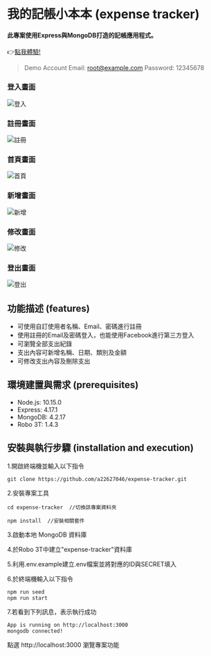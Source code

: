 # 我的記帳小本本 (expense tracker)

#### 此專案使用Express與MongoDB打造的記帳應用程式。



:point_right:[點我體驗!](https://peaceful-reef-01916.herokuapp.com/)

> Demo Account
> Email: root@example.com
> Password: 12345678

### 登入畫面
![登入](https://user-images.githubusercontent.com/82774991/160234752-25eb7d2d-742c-46ba-8e9c-ca0b9e1a5a03.PNG)

### 註冊畫面
![註冊](https://user-images.githubusercontent.com/82774991/160235312-8340537d-e07e-491c-8cd4-3a239172065d.PNG)

### 首頁畫面
 ![首頁](https://user-images.githubusercontent.com/82774991/160162640-d3c4f790-acb0-4757-beb2-8e9c67df8771.PNG)
 
### 新增畫面
![新增](https://user-images.githubusercontent.com/82774991/160234923-d000d68f-d9ff-4533-99f6-26394226310b.PNG)

### 修改畫面
![修改](https://user-images.githubusercontent.com/82774991/160234990-bd0d3caa-1d10-4f10-9abc-2fa78d23f108.PNG)

### 登出畫面
![登出](https://user-images.githubusercontent.com/82774991/160235136-20b7e9b8-b7f6-490d-8389-57d0320c38d9.PNG)


## 功能描述 (features)
* 可使用自訂使用者名稱、Email、密碼進行註冊
* 使用註冊的Email及密碼登入，也能使用Facebook進行第三方登入
* 可瀏覽全部支出紀錄
* 支出內容可新增名稱、日期、類別及金額
* 可修改支出內容及刪除支出
## 環境建置與需求 (prerequisites)
* Node.js: 10.15.0 
* Express: 4.17.1
* MongoDB: 4.2.17
* Robo 3T: 1.4.3

## 安裝與執行步驟 (installation and execution)
1.開啟終端機並輸入以下指令
```
git clone https://github.com/a22627046/expense-tracker.git
```
2.安裝專案工具
```
cd expense-tracker  //切換該專案資料夾
```
```
npm install  //安裝相關套件
```
3.啟動本地 MongoDB 資料庫

4.於Robo 3T中建立"expense-tracker"資料庫

5.利用.env.example建立.env檔案並將對應的ID與SECRET填入

6.於終端機輸入以下指令
```
npm run seed
npm run start
```
7.若看到下列訊息，表示執行成功
```
App is running on http://localhost:3000
mongodb connected!
```
點選 http://localhost:3000 瀏覽專案功能